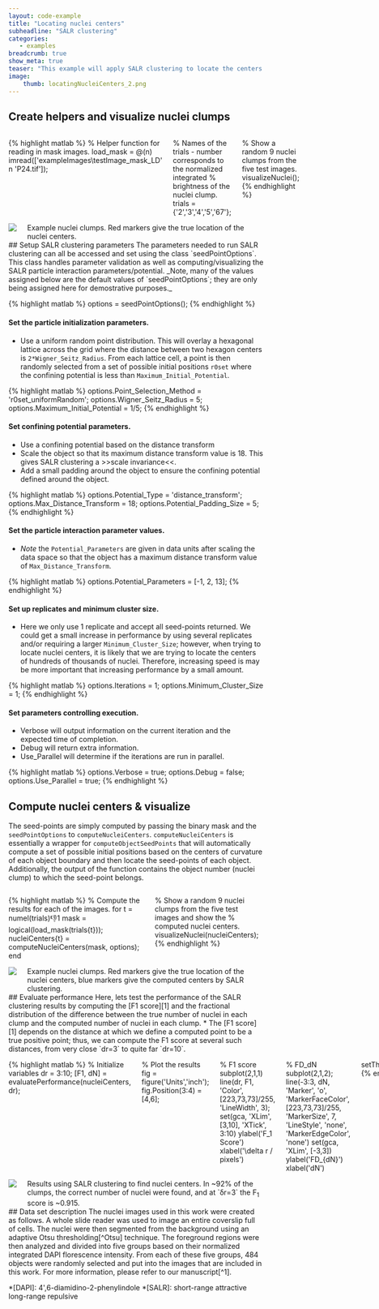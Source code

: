 ```yaml
---
layout: code-example
title: "Locating nuclei centers"
subheadline: "SALR clustering"
categories:
   - examples
breadcrumb: true
show_meta: true
teaser: "This example will apply SALR clustering to locate the centers of ~7800 nuclei that are clumped together into ~2500 clumps of partially overlapping nuclei. At the end, the SALR clustering results will be compared against the true nuclei centers locations."
image:
    thumb: locatingNucleiCenters_2.png
---
```

 
## Create helpers and visualize nuclei clumps
<div class="row">
<div class="medium-7 columns t30" markdown="1">
 
{% highlight matlab %}
% Helper function for reading in mask images.
load_mask = @(n) imread(['exampleImages\testImage_mask_LD' n 'P24.tif']);

% Names of the trials - number corresponds to the normalized integrated
% brightness of the nuclei clump.
trials = {'2','3','4','5','67'};

% Show a random 9 nuclei clumps from the five test images.
visualizeNuclei();
{% endhighlight %}
 
</div>
<div class="medium-5 columns t30">
 
<img src="\images\locatingNucleiCenters_1.png">
<figcaption class="text-right">
Example nuclei clumps. Red markers give the true location of the nuclei centers.
</figcaption>
 
</div>
</div>
## Setup SALR clustering parameters
 The parameters needed to run SALR clustering can all be accessed and set
 using the class `seedPointOptions`. This class handles parameter
 validation as well as computing/visualizing the SALR particle interaction
 parameters/potential. _Note, many of the values assigned below are the
 default values of `seedPointOptions`; they are only being assigned here
 for demostrative purposes._
 
{% highlight matlab %}
options = seedPointOptions();
{% endhighlight %}
 
#### Set the particle initialization parameters.

 * Use a uniform random point distribution. This will overlay a hexagonal
 lattice across the grid where the distance between two hexagon centers is
 `2*Wigner_Seitz_Radius`. From each lattice cell, a point is then randomly
 selected from a set of possible initial positions `r0set` where the
 confining potential is less than `Maximum_Initial_Potential`.
 
{% highlight matlab %}
options.Point_Selection_Method = 'r0set_uniformRandom';
options.Wigner_Seitz_Radius = 5;
options.Maximum_Initial_Potential = 1/5;
{% endhighlight %}
 
#### Set confining potential parameters.

 * Use a confining potential based on the distance transform
 * Scale the object so that its maximum distance transform value is 18.
 This gives SALR clustering a >>scale invariance<<.
 * Add a small padding around the object to ensure the confining potential
 defined around the object.
 
{% highlight matlab %}
options.Potential_Type = 'distance_transform';
options.Max_Distance_Transform = 18;
options.Potential_Padding_Size = 5;
{% endhighlight %}
 
#### Set the particle interaction parameter values.

 * _Note_ the `Potential_Parameters` are given in data units after scaling
 the data space so that the object has a maximum distance transform value
 of `Max_Distance_Transform`.
 
{% highlight matlab %}
options.Potential_Parameters = [-1, 2, 13];
{% endhighlight %}
 
#### Set up replicates and minimum cluster size.

 * Here we only use 1 replicate and accept all seed-points returned. We
 could get a small increase in performance by using several replicates
 and/or requiring a larger `Minimum_Cluster_Size`; however, when trying to
 locate nuclei centers, it is likely that we are trying to locate the
 centers of hundreds of thousands of nuclei. Therefore, increasing speed
 is may be more important that increasing performance by a small amount.
 
{% highlight matlab %}
options.Iterations = 1;
options.Minimum_Cluster_Size = 1;
{% endhighlight %}
 
#### Set parameters controlling execution.

 * Verbose will output information on the current iteration and the
 expected time of completion.
 * Debug will return extra information.
 * Use_Parallel will determine if the iterations are run in parallel.
 
{% highlight matlab %}
options.Verbose = true;
options.Debug = false;
options.Use_Parallel = true;
{% endhighlight %}
 
## Compute nuclei centers & visualize
 The seed-points are simply computed by passing the binary mask and the
 `seedPointOptions` to `computeNucleiCenters`. `computeNucleiCenters` is
 essentially a wrapper for `computeObjectSeedPoints` that will
 automatically compute a set of possible initial positions based on the
 centers of curvature of each object boundary and then locate the
 seed-points of each object. Additionally, the output of the function
 contains the object number (nuclei clump) to which the seed-point
 belongs.
<div class="row">
<div class="medium-7 columns t30" markdown="1">
 
{% highlight matlab %}
% Compute the results for each of the images.
for t = numel(trials):-1:1
    mask = logical(load_mask(trials{t}));
    nucleiCenters{t} = computeNucleiCenters(mask, options);
end

% Show a random 9 nuclei clumps from the five test images and show the
% computed nuclei centers.
visualizeNuclei(nucleiCenters);
{% endhighlight %}
 
</div>
<div class="medium-5 columns t30">
 
<img src="\images\locatingNucleiCenters_2.png">
<figcaption class="text-right">
Example nuclei clumps. Red markers give the true location of the nuclei centers, blue markers give the computed centers by SALR clustering.
</figcaption>
 
</div>
</div>
## Evaluate performance
 Here, lets test the performance of the SALR clustering results by
 computing the [F1 score][1] and the fractional distribution of the difference
 between the true number of nuclei in each clump and the computed number
 of nuclei in each clump.
 * The [F1 score][1] depends on the distance at which we define a computed
 point to be a true positive point; thus, we can compute the F1 score at
 several such distances, from very close `dr=3` to quite far `dr=10`.
<div class="row">
<div class="medium-7 columns t30" markdown="1">
 
{% highlight matlab %}
% Initialize variables
dr = 3:10;
[F1, dN] = evaluatePerformance(nucleiCenters, dr);

% Plot the results
fig = figure('Units','inch');
fig.Position(3:4) = [4,6];

% F1 score
subplot(2,1,1)
line(dr, F1, 'Color', [223,73,73]/255, 'LineWidth', 3);
set(gca, 'XLim', [3,10], 'XTick', 3:10)
ylabel('F_1 Score')
xlabel('\delta r / pixels')

% FD_dN
subplot(2,1,2);
line(-3:3, dN, 'Marker', 'o', 'MarkerFaceColor', [223,73,73]/255, 'MarkerSize', 7, 'LineStyle', 'none', 'MarkerEdgeColor', 'none')
set(gca, 'XLim', [-3,3])
ylabel('FD_{dN}')
xlabel('dN')

setTheme(fig,'light')
{% endhighlight %}
 
</div>
<div class="medium-5 columns t30">
 
<img src="\images\locatingNucleiCenters_3.png">
<figcaption class="text-right">
Results using SALR clustering to find nuclei centers. In ~92% of the clumps, the correct number of nuclei were found, and at `&delta;r=3` the F<sub>1</sub> score is ~0.915.
</figcaption>
 
</div>
</div>
## Data set description
 The nuclei images used in this work were created as follows. A whole
 slide reader was used to image an entire coverslip full of cells. The
 nuclei were then segmented from the background using an adaptive Otsu
 thresholding[^Otsu] technique. The foreground regions were then analyzed
 and divided into five groups based on their normalized integrated DAPI
 florescence intensity. From each of these five groups, 484 objects were
 randomly selected and put into the images that are included in this work.
 For more information, please refer to our manuscript[^1].

 *[DAPI]: 4',6-diamidino-2-phenylindole
 *[SALR]: short-range attractive long-range repulsive
 [^1]: J. Kapaldo et al. Nature Methods (submitted)
 [^Otsu]: N. Otsu, IEEE transactions on systems, man, and cybernetics 9, 62 (1979).
 [1]: https://en.wikipedia.org/wiki/F1_score
